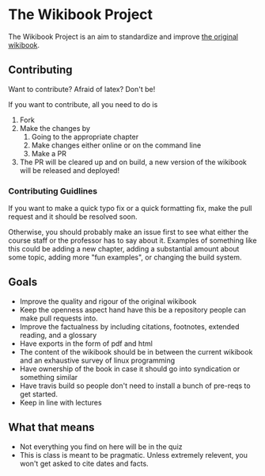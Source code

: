 # The Wikibook Project

The Wikibook Project is an aim to standardize and improve [the original wikibook](https://github.com/angrave/SystemProgramming/wiki).

## Contributing

Want to contribute? Afraid of latex? Don't be!

If you want to contribute, all you need to do is
1. Fork
2. Make the changes by
    1. Going to the appropriate chapter
    2. Make changes either online or on the command line
    3. Make a PR
3. The PR will be cleared up and on build, a new version of the wikibook will be released and deployed!

### Contributing Guidlines

If you want to make a quick typo fix or a quick formatting fix, make the pull request and it should be resolved soon.

Otherwise, you should probably make an issue first to see what either the course staff or the professor has to say about it. Examples of something like this could be adding a new chapter, adding a substantial amount about some topic, adding more "fun examples", or changing the build system.

## Goals

* Improve the quality and rigour of the original wikibook
* Keep the openness aspect hand have this be a repository people can make pull requests into.
* Improve the factualness by including citations, footnotes, extended reading, and a glossary
* Have exports in the form of pdf and html
* The content of the wikibook should be in between the current wikibook and an exhaustive survey of linux programming
* Have ownership of the book in case it should go into syndication or something similar
* Have travis build so people don't need to install a bunch of pre-reqs to get started.
* Keep in line with lectures

## What that means
* Not everything you find on here will be in the quiz
* This is class is meant to be pragmatic. Unless extremely relevent, you won't get asked to cite dates and facts.

